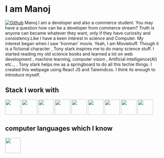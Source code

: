 # I am Manoj
[![Github](https://img.shields.io/github/followers/antonfrancisjeejo?label=Follow&style=social)](https://github.com/M-an-o-j/)
           Manoj.I am a developer and also a commerce student. You may have a question how can be a developer from commerce stream? Truth is anyone can became whatever they want, only if they have curiosity and consistency.Like I have a keen interest in science and Computer.
      My interest began when I saw 'Ironman' movie. Yeah, I am Moviebuff. Though it is a fictional character , Tony stark inspires me to do many science stuff. I started reading my old science books and learned a lot on web development , machine learning, computer vision , Artificial intelligence(AI) etc.., . Tony stark helps me as a springboard to do all this techie things. I created this webpage using React JS and Taiwindcss. I think its enough to introduce myself.

## Stack I work with
<code><img height="50" src="https://www.vectorlogo.zone/logos/reactjs/reactjs-ar21.svg"></code>
<code><img height="50" src="https://www.vectorlogo.zone/logos/mongodb/mongodb-ar21.svg"></code>
<code><img height="50" src="https://www.vectorlogo.zone/logos/python/python-ar21.svg"></code>
<code><img height="50" src="https://www.vectorlogo.zone/logos/nodejs/nodejs-horizontal.svg"></code>
<code><img height="50" src="https://www.vectorlogo.zone/logos/expressjs/expressjs-ar21.svg"></code>
<code><img height="50" src="https://www.vectorlogo.zone/logos/github/github-ar21.svg"></code>
<code><img height="50" src="https://www.vectorlogo.zone/logos/getpostman/getpostman-ar21.svg"></code>
<code><img height="50" src="https://www.vectorlogo.zone/logos/djangoproject/djangoproject-ar21.svg"></code>
<code><img height="50" src="https://www.vectorlogo.zone/logos/arduino/arduino-ar21.svg"></code>

## computer languages which I know 
<code><img height="50" src="https://www.vectorlogo.zone/logos/python/python-ar21.svg"></code>

